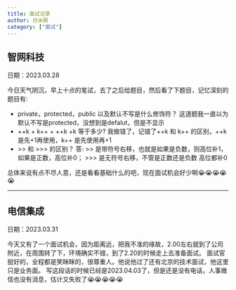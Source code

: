 ```yaml
---
title: 面试记录
author: 白米粥
category: ["面试"]
---
```


<!-- more -->

## 智网科技
日期：2023.03.28

今日天气阴沉，早上十点的笔试，去了之后给题目，然后看了下题目，记忆深刻的题目有: 
- private，protected，public 以及默认不写是什么修饰符？ 这道题我一直以为默认不写是protected，没想到是defalut，但是不显示
- ++k + k++ + ++k +k 等于多少? 我做错了，记错了++k 和 k++ 的区别，++k是先+1再使用，k++ 是先使用再+1 
- &gt;> 和 >>> 的区别？ 答: >> 是带符号右移，也就是如果是负数，则高位补1，如果是正数，高位补0； >>> 是无符号右移，不管是正数还是负数 高位都补0

总体来说有点不尽人意，还是看看基础什么的吧，现在面试机会好少啊:sob::sob::sob::sob::sob:

---



## 电信集成
日期：2023.03.31

今天又有了一个面试机会，因为距离远，把我不准的缘故，2.00左右就到了公司附近，在周围转了下，环境确实不错，到了2.20的时候走上去准备面试。 
面试官挺好的，全程都是笑眯眯的，很尊重人。他说他过了还有北京的技术面试，他这里只是业务面。
写这段话的时候已经是2023.04.03了，但是还是没有电话，人事微信也没有消息，估计又失败了:sob::sob::sob::sob::sob: